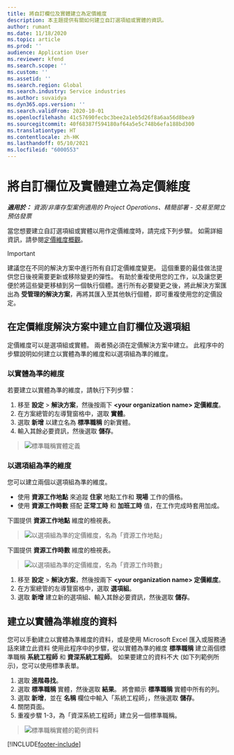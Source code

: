 ```yaml
---
title: 將自訂欄位及實體建立為定價維度
description: 本主題提供有關如何建立自訂選項組或實體的資訊。
author: rumant
ms.date: 11/18/2020
ms.topic: article
ms.prod: ''
audience: Application User
ms.reviewer: kfend
ms.search.scope: ''
ms.custom: ''
ms.assetid: ''
ms.search.region: Global
ms.search.industry: Service industries
ms.author: suvaidya
ms.dyn365.ops.version: ''
ms.search.validFrom: 2020-10-01
ms.openlocfilehash: 41c57690fecbc3bee2a1eb5d26f8a6aa56d8bea9
ms.sourcegitcommit: 40f68387f594180af64a5e5c748b6efa188bd300
ms.translationtype: HT
ms.contentlocale: zh-HK
ms.lasthandoff: 05/10/2021
ms.locfileid: "6000553"
---
```

# <a name="create-custom-fields-and-entities-as-pricing-dimensions"></a>將自訂欄位及實體建立為定價維度

_**適用於：** 資源/非庫存型案例適用的 Project Operations、精簡部署 - 交易至開立預估發票_

當您想要建立自訂選項組或實體以用作定價維度時，請完成下列步驟。 如需詳細資訊，請參閱[定價維度概觀](pricing-dimensions-overview.md)。  

> [!IMPORTANT]
> 建議您在不同的解決方案中進行所有自訂定價維度變更。 這個重要的最佳做法提供您日後視需要更新或移除變更的彈性。 有助於重複使用您的工作，以及讓您更便於將這些變更移植到另一個執行個體。進行所有必要變更之後，將此解決方案匯出為 **受管理的解決方案**，再將其匯入至其他執行個體，即可重複使用您的定價設定。

  
## <a name="create-custom-fields-and-option-sets-in-the-pricing-dimension-solution"></a>在定價維度解決方案中建立自訂欄位及選項組

定價維度可以是選項組或實體。 兩者預必須在定價解決方案中建立。 此程序中的步驟說明如何建立以實體為準的維度和以選項組為準的維度。

### <a name="entity-based-dimensions"></a>以實體為準的維度
若要建立以實體為準的維度，請執行下列步驟：

1. 移至 **設定** > **解決方案**，然後按兩下 **\<your organization name> 定價維度**。
2. 在方案總管的左導覽窗格中，選取 **實體**。
3. 選取 **新增** 以建立名為 **標準職稱** 的新實體。 
4. 輸入其餘必要資訊，然後選取 **儲存**。

> ![標準職稱實體定義](media/Standard-Title-entity-definition.png)

### <a name="option-set-based-dimensions"></a>以選項組為準的維度 
您可以建立兩個以選項組為準的維度。 

- 使用 **資源工作地點** 來追蹤 **住家** 地點工作和 **現場** 工作的價格。 
- 使用 **資源工作時數** 搭配 **正常工時** 和 **加班工時** 值，在工作完成時套用加成。

下圖提供 **資源工作地點** 維度的檢視表。 

> ![以選項組為準的定價維度，名為「資源工作地點」](media/Option-set-PD-called-Resource-Work-Location.png)

下圖提供 **資源工作時數** 維度的檢視表。 

> ![以選項組為準的定價維度，名為「資源工作時數」](media/Option-set-PD-called-Resource-Work-Hours.png)

1. 移至 **設定** > **解決方案**，然後按兩下 **\<your organization name> 定價維度**。 
2. 在方案總管的左導覽窗格中，選取 **選項組**。 
3. 選取 **新增** 建立新的選項組、輸入其餘必要資訊，然後選取 **儲存**。

## <a name="create-data-for-entity-based-dimensions"></a>建立以實體為準維度的資料

您可以手動建立以實體為準維度的資料，或是使用 Microsoft Excel 匯入或服務通話來建立此資料 使用此程序中的步驟，從以實體為準的維度 **標準職稱** 建立兩個標準職稱 **系統工程師** 和 **資深系統工程師**。 如果要建立的資料不大 (如下列範例所示)，您可以使用標準表單。

1. 選取 **進階尋找**。
2. 選取 **標準職稱** 實體，然後選取 **結果**。 將會顯示 **標準職稱** 實體中所有的列。
3. 選取 **新增**，並在 **名稱** 欄位中輸入「系統工程師」，然後選取 **儲存**。
4. 關閉頁面。 
5. 重複步驟 1-3，為「資深系統工程師」建立另一個標準職稱。

> ![標準職稱實體的範例資料](media/ST-data.png)


[!INCLUDE[footer-include](../includes/footer-banner.md)]